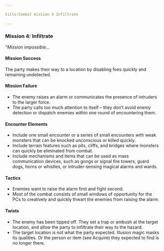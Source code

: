 --- 
title:Combat mission 4 Infiltrate 
---
### Mission 4: Infiltrate

_“Mission impossible…_

#### Mission Success

The party makes their way to a location by disabling foes quickly and remaining undetected.

#### Mission Failure

-   The enemy raises an alarm or communicates the presence of intruders to the larger force.
-   The party calls too much attention to itself – they don’t avoid enemy detection or dispatch enemies within one round of encountering them.

#### Encounter Elements

-   Include one small encounter or a series of small encounters with weak monsters that can be knocked unconscious or killed quickly.
-   Include terrain features such as pits, cliffs, and bridges where monsters can quickly be eliminated from combat.
-   Include mechanisms and items that can be used as mass communication devices, such as gongs or signal fire towers, guard dogs, horns or whistles, or intruder-sensing magical alarms and wards.

#### Tactics

-   Enemies want to raise the alarm first and fight second.
-   Most of the combat consists of small windows of opportunity for the PCs to creatively and quickly thwart the enemies from raising the alarm.

#### Twists

-   The enemy has been tipped off. They set a trap or ambush at the target location, and allow the party to infiltrate their way to the hazard.
-   The target location is not what the party expected. Illusion magic masks its qualities. Or the person or item (see Acquire) they expected to find is no longer there.
